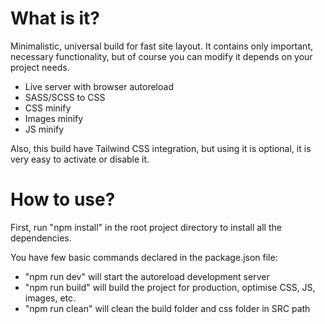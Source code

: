 <h1>What is it?</h1>

<p>
Minimalistic, universal build for fast site layout. It contains only important, necessary functionality, but of course you can modify it depends on your project needs.

<ul>
  <li>Live server with browser autoreload</li>
  <li>SASS/SCSS to CSS</li>
  <li>CSS minify</li>
  <li>Images minify</li>
  <li>JS minify</li>
</ul>

Also, this build have Tailwind CSS integration, but using it is optional, it is very easy to activate or disable it.
</p>

<h1>How to use?</h1>

<p>
First, run "npm install" in the root project directory to install all the dependencies.

You have few basic commands declared in the package.json file:
<ul>
  <li>"npm run dev" will start the autoreload development server</li>
  <li>"npm run build" will build the project for production, optimise CSS, JS, images, etc.</li>
  <li>"npm run clean" will clean the build folder and css folder in SRC path</li>
</ul>
</p>
